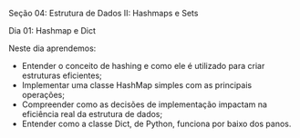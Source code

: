 Seção 04: Estrutura de Dados II: Hashmaps e Sets

Dia 01: Hashmap e Dict

Neste dia aprendemos: 
- Entender o conceito de hashing e como ele é utilizado para criar estruturas eficientes; 
- Implementar uma classe HashMap simples com as principais operações; 
- Compreender como as decisões de implementação impactam na eficiência real da estrutura de dados; 
- Entender como a classe Dict, de Python, funciona por baixo dos panos. 

